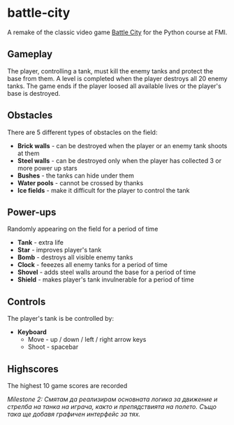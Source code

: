 battle-city
===========

A remake of the classic video game [Battle City](https://en.wikipedia.org/wiki/Battle__City__%28video__game%29) for the Python course at FMI.

Gameplay
--------
The player, controlling a tank, must kill the enemy tanks and protect the base from them. A level is completed when the player destroys all 20 enemy tanks. The game ends if the player loosed all available lives or the player's base is destroyed.

Obstacles
---------
There are 5 different types of obstacles on the field:
+ __Brick walls__ - can be destroyed when the player or an enemy tank shoots at them
+ __Steel walls__ - can be destroyed only when the player has collected 3 or more power up stars
+ __Bushes__ - the tanks can hide under them
+ __Water pools__ - cannot be crossed by thanks
+ __Ice fields__ - make it difficult for the player to control the tank

Power-ups
-------
Randomly appearing on the field for a period of time
+ __Tank__ - extra life
+ __Star__ - improves player's tank
+ __Bomb__ - destroys all visible enemy tanks
+ __Clock__ - feeezes all enemy tanks for a period of time
+ __Shovel__ - adds steel walls around the base for a period of time
+ __Shield__ - makes player's tank invulnerable for a period of time

Controls
--------
The player's tank is be controlled by:
+ __Keyboard__
    + Move - up / down / left / right arrow keys
    + Shoot - spacebar

Highscores
----------
The highest 10 game scores are recorded



_Milestone 2:
Смятам да реализирам основната логика за движение и стрелба на танка на играча, както и препядствията на полето. Също така ще добавя графичен интерфейс за тях._
